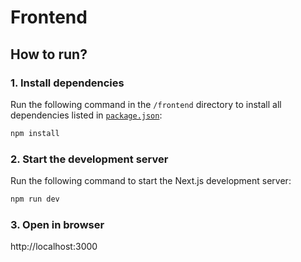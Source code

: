 # Frontend  

## How to run?  

### 1. Install dependencies  
Run the following command in the `/frontend` directory to install all dependencies listed in [`package.json`](/frontend/package.json):  
```bash  
npm install  
```
### 2. Start the development server
Run the following command to start the Next.js development server:
```bash
npm run dev
```
### 3. Open in browser 
http://localhost:3000